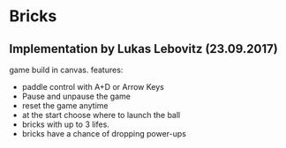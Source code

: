 
# Bricks

## Implementation by Lukas Lebovitz (23.09.2017)

game build in canvas. features: 

- paddle control with A+D or Arrow Keys
- Pause and unpause the game
- reset the game anytime
- at the start choose where to launch the ball
- bricks with up to 3 lifes. 
- bricks have a chance of dropping power-ups
